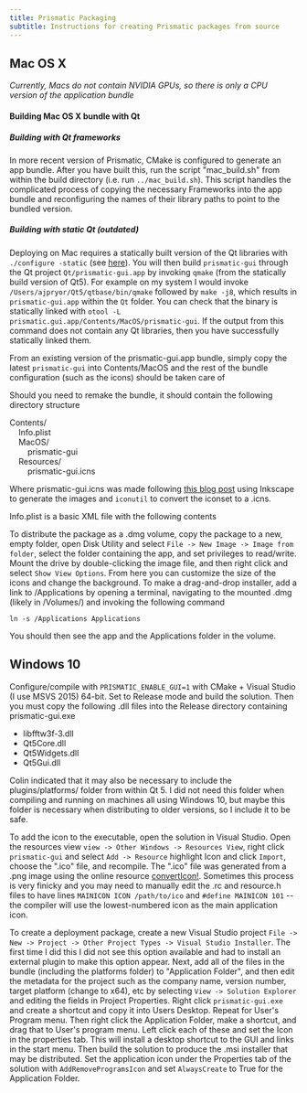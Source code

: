 ```yaml
---
title: Prismatic Packaging 
subtitle: Instructions for creating Prismatic packages from source
---
```



## Mac OS X

*Currently, Macs do not contain NVIDIA GPUs, so there is only a CPU version of the application bundle*


#### Building Mac OS X bundle with Qt

##### Building with Qt frameworks
In more recent version of Prismatic, CMake is configured to generate an app bundle. After you have built this, run the script "mac_build.sh" from within the build directory (i.e. run `../mac_build.sh`). This script handles the complicated process of copying the necessary Frameworks into the app bundle and reconfiguring the names of their library paths to point to the bundled version.

##### Building with static Qt (outdated)
Deploying on Mac requires a statically built version of the Qt libraries with `./configure -static` (see [here](http://doc.qt.io/qt-5/osx-deployment.html)). You will then build `prismatic-gui` through the Qt project `Qt/prismatic-gui.app` by invoking `qmake` (from the statically build version of Qt5). For example on my system I would invoke `/Users/ajpryor/Qt5/qtbase/bin/qmake` followed by `make -j8`, which results in `prismatic-gui.app` within the `Qt` folder. You can check that the binary is statically linked with `otool -L prismatic.gui.app/Contents/MacOS/prismatic-gui`. If the output from this command does not contain any Qt libraries, then you have successfully statically linked them.

From an existing version of the prismatic-gui.app bundle, simply copy the latest `prismatic-gui` into Contents/MacOS and the rest of the bundle configuration (such as the icons) should be taken care of

Should you need to remake the bundle, it should contain the following directory structure  

Contents/  
&nbsp;&nbsp;&nbsp;&nbsp;Info.plist  
&nbsp;&nbsp;&nbsp;&nbsp;MacOS/  
&nbsp;&nbsp;&nbsp;&nbsp;&nbsp;&nbsp;&nbsp;&nbsp;prismatic-gui  
&nbsp;&nbsp;&nbsp;&nbsp;Resources/  
&nbsp;&nbsp;&nbsp;&nbsp;&nbsp;&nbsp;&nbsp;&nbsp;prismatic-gui.icns

Where prismatic-gui.icns was made following [this blog post](https://blog.macsales.com/28492-create-your-own-custom-icons-in-10-7-5-or-later) using Inkscape to generate the images and `iconutil` to convert the iconset to a .icns.  

 Info.plist is a basic XML file with the following contents


To distribute the package as a .dmg volume, copy the package to a new, empty folder, open Disk Utility and select `File -> New Image -> Image from folder`, select the folder containing the app, and set privileges to read/write. Mount the drive by double-clicking the image file, and then right click and select `Show View Options`. From here you can customize the size of the icons and change the background. To make a drag-and-drop installer, add a link to /Applications by opening a terminal, navigating to the mounted .dmg (likely in /Volumes/) and invoking the following command

~~~
ln -s /Applications Applications
~~~

You should then see the app and the Applications folder in the volume. 

## Windows 10

Configure/compile with `PRISMATIC_ENABLE_GUI=1` with CMake + Visual Studio (I use MSVS 2015) 64-bit. Set to Release mode and build the solution. Then you must copy the following .dll files into the Release directory containing prismatic-gui.exe

* libfftw3f-3.dll
* Qt5Core.dll
* Qt5Widgets.dll
* Qt5Gui.dll

Colin indicated that it may also be necessary to include the plugins/platforms/ folder from within Qt 5. I did not need this folder when compiling and running on machines all using Windows 10, but maybe this folder is necessary when distributing to older versions, so I include it to be safe.

To add the icon to the executable, open the solution in Visual Studio. Open the resources view `view -> Other Windows -> Resources View`, right click `prismatic-gui` and select `Add -> Resource` highlight Icon and click `Import`, choose the ".ico" file, and recompile. The ".ico" file was generated from a .png image using the online resource [convertIcon!](www.converticon.com). Sometimes this process is very finicky and you may need to manually edit the .rc and resource.h files to have lines `MAINICON ICON /path/to/ico` and `#define MAINICON 101` -- the compiler will use the lowest-numbered icon as the main application icon.

To create a deployment package, create a new Visual Studio project `File -> New -> Project -> Other Project Types -> Visual Studio Installer`. The first time I did this I did not see this option available and had to install an external plugin to make this option appear. Next, add all of the files in the bundle (including the platforms folder) to "Application Folder", and then edit the metadata for the project such as the company name, version number, target platform (change to x64), etc by selecting `View -> Solution Explorer` and editing the fields in Project Properties. Right click `prismatic-gui.exe` and create a shortcut and copy it into Users Desktop. Repeat for User's Program menu. Then right click the Application Folder, make a shortcut, and drag that to User's program menu. Left click each of these and set the Icon in the properties tab. This will install a desktop shortcut to the GUI and links in the start menu. Then build the solution to produce the .msi installer that may be distributed. Set the application icon under the Properties tab of the solution with `AddRemoveProgramsIcon` and set `AlwaysCreate` to True for the Application Folder.

